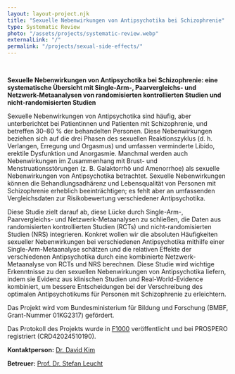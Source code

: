 ```yaml
---
layout: layout-project.njk
title: "Sexuelle Nebenwirkungen von Antipsychotika bei Schizophrenie"
type: Systematic Review
photo: "/assets/projects/systematic-review.webp"
externalLink: "/"
permalink: "/projects/sexual-side-effects/"
---
```


<br>

**Sexuelle Nebenwirkungen von Antipsychotika bei Schizophrenie: eine systematische Übersicht mit Single-Arm-, Paarvergleichs- und Netzwerk-Metaanalysen von randomisierten kontrollierten Studien und nicht-randomisierten Studien**

Sexuelle Nebenwirkungen von Antipsychotika sind häufig, aber unterberichtet bei Patientinnen und Patienten mit Schizophrenie, und betreffen 30–80 % der behandelten Personen. Diese Nebenwirkungen beziehen sich auf die drei Phasen des sexuellen Reaktionszyklus (d. h. Verlangen, Erregung und Orgasmus) und umfassen verminderte Libido, erektile Dysfunktion und Anorgasmie. Manchmal werden auch Nebenwirkungen im Zusammenhang mit Brust- und Menstruationsstörungen (z. B. Galaktorrhö und Amenorrhoe) als sexuelle Nebenwirkungen von Antipsychotika betrachtet. Sexuelle Nebenwirkungen können die Behandlungsadhärenz und Lebensqualität von Personen mit Schizophrenie erheblich beeinträchtigen; es fehlt aber an umfassenden Vergleichsdaten zur Risikobewertung verschiedener Antipsychotika.

Diese Studie zielt darauf ab, diese Lücke durch Single-Arm-, Paarvergleichs- und Netzwerk-Metaanalysen zu schließen, die Daten aus randomisierten kontrollierten Studien (RCTs) und nicht-randomisierten Studien (NRS) integrieren. Konkret wollen wir die absoluten Häufigkeiten sexueller Nebenwirkungen bei verschiedenen Antipsychotika mithilfe einer Single-Arm-Metaanalyse schätzen und die relativen Effekte der verschiedenen Antipsychotika durch eine kombinierte Netzwerk-Metaanalyse von RCTs und NRS berechnen. Diese Studie wird wichtige Erkenntnisse zu den sexuellen Nebenwirkungen von Antipsychotika liefern, indem sie Evidenz aus klinischen Studien und Real-World-Evidence kombiniert, um bessere Entscheidungen bei der Verschreibung des optimalen Antipsychotikums für Personen mit Schizophrenie zu erleichtern.

Das Projekt wird vom Bundesministerium für Bildung und Forschung (BMBF, Grant-Nummer 01KG2317) gefördert.

Das Protokoll des Projekts wurde in [F1000](https://f1000research.com/articles/13-973) veröffentlicht und bei PROSPERO registriert (CRD42024510190).

**Kontaktperson:** [Dr. David Kim](/team/david-kim/)

**Betreuer:** [Prof. Dr. Stefan Leucht](/team/prof-stefan-leucht/)

